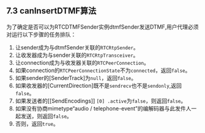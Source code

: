 ## 7.3 canInsertDTMF算法

为了确定是否可以为RTCDTMFSender实例dtmfSender发送DTMF,用户代理必须对运行以下步骤的任务排队：

1. 让sender成为与dtmfSender关联的`RTCRtpSender`。
2. 让收发器成为与sender关联的`RTCRtpTransceiver`。
3. 让connection成为与收发器关联的`RTCPeerConnection`。
4. 如果connection的`RTCPeerConnectionState`不为`connected`，返回`false`。
5. 如果sender的[SenderTrack]为`null`，返回`false`。
6. 如果收发器的[CurrentDirection]既不是`sendrecv`也不是`sendonly`,返回`false`。
7. 如果发送者的[[SendEncodings]] `[0] .active`为`false`，则返回`false`。
8. 如果没有协商mimetype“audio / telephone-event”的编解码器与此发件人一起发送，则返回`false`。
9. 否则，返回`true`。

